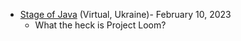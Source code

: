 - [Stage of Java](https://stageofjava.com/) (Virtual, Ukraine)- February 10, 2023
  - What the heck is Project Loom?
